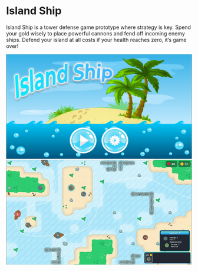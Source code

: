 
# Island Ship

Island Ship is a tower defense game prototype where strategy is key. Spend your gold wisely to place powerful cannons and fend off incoming enemy ships. Defend your island at all costs if your health reaches zero, it’s game over!

<img src="docs/menu.jpg" alt="drawing" width="540"/>
<img src="docs/game.jpg" alt="drawing" width="540"/>
